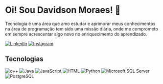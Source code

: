 # Oi! Sou Davidson Moraes! 👋

Tecnologia é uma área que amo estudar e aprimorar meus conhecimentos na área de programação tem sido uma missão diária, onde me comprometo em sempre acrescentar algo novo no enriquecimento do aprendizado.

[![LinkedIn](https://img.shields.io/badge/LinkedIn-blue?logo=linkedin)](https://www.linkedin.com/in/davidson-moraes-54741a224/)
[![Instagram](https://img.shields.io/badge/Instagram-red?logo=instagram)]([https://www.instagram.com/seu-perfil](https://www.instagram.com/davidsondmoraes/))

## Tecnologias

![c++](https://img.shields.io/badge/-C++-blue?logo=cplusplus)
![Java](https://img.shields.io/badge/Java-%23ED8B00.svg??style=for-the-badge&logo=openjdk&logoColor=white)
![JavaScript](https://shields.io/badge/JavaScript-F7DF1E?logo=JavaScript&logoColor=000&style=flat-square)
![HTML](https://img.shields.io/badge/HTML5-E34F26?style=flat-square&logo=HTML5&logoColor=white)
![Python](https://img.shields.io/badge/Python-3776AB?logo=python&logoColor=white)
![Microsoft SQL Server](https://img.shields.io/badge/Microsoft%20SQL%20Server-CC2927?logo=microsoft%20sql%20server&logoColor=white)
![PostgreSQL](https://img.shields.io/badge/postgresql-4169e1?style=for-the-badge&logo=postgresql&logoColor=white)
